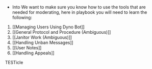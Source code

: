 - Into
	We want to make sure you know how to use the tools that are needed for moderating, here in playbook you will need to learn the following:

1. [[Managing Users Using Dyno Bot]]
2. [[General Protocol and Procedure (Ambiguous)]]
3. [[Janitor Work (Ambiguous)]]
4. [[Handling Unban Messages]]
5. [[User Notes]]
6. [[Handling Appeals]]

TESTicle
